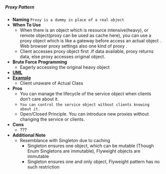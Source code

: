 ##### Proxy Pattern
- **Naming** `Proxy is a dummy in place of a real object`
- **When To Use**
    - When there is an object which is resource intensive(heavy), or remote object(proxy can be used as cache here), you can use a proxy object which is like a gateway before access an actual object . Web browser proxy settings also one kind of proxy .
    - Client accesses proxy object first .If data available, proxy returns data, else proxy accesses original object.     
- **Brute Force Programming**
    - Eagerly accessing the original heavy object
- [**UML**](UML.puml)
- [**Example**](https://www.geeksforgeeks.org/proxy-design-pattern/)
    - Client unaware of Actual Class
- **Pros** 
    - You can manage the lifecycle of the service object when clients don’t care about it.
    - `You can control the service object without clients knowing about it.`
    - Open/Closed Principle. You can introduce new proxies without changing the service or clients.   
- **Cons**
    - ???
- **Additional Note**
    - Resemblance with Singleton due to caching
        - Singleton ensures one object, which can be mutable (Though Enum Singletons are immutable), Flyweight objects are immutable
        - Singleton ensures one and only object, Flyweight pattern has no such restriction
